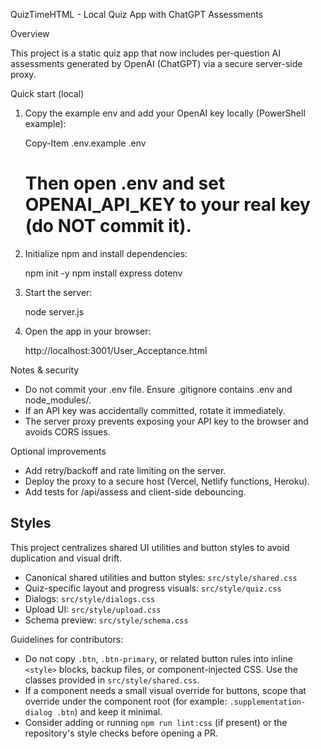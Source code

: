 QuizTimeHTML - Local Quiz App with ChatGPT Assessments

Overview

This project is a static quiz app that now includes per-question AI assessments generated by OpenAI (ChatGPT) via a secure server-side proxy.

Quick start (local)

1. Copy the example env and add your OpenAI key locally (PowerShell example):

   Copy-Item .env.example .env
   # Then open .env and set OPENAI_API_KEY to your real key (do NOT commit it).

2. Initialize npm and install dependencies:

   npm init -y
   npm install express dotenv

3. Start the server:

   node server.js

4. Open the app in your browser:

   http://localhost:3001/User_Acceptance.html

Notes & security

- Do not commit your .env file. Ensure .gitignore contains .env and node_modules/.
- If an API key was accidentally committed, rotate it immediately.
- The server proxy prevents exposing your API key to the browser and avoids CORS issues.

Optional improvements

- Add retry/backoff and rate limiting on the server.
- Deploy the proxy to a secure host (Vercel, Netlify functions, Heroku).
- Add tests for /api/assess and client-side debouncing.

## Styles

This project centralizes shared UI utilities and button styles to avoid duplication and visual drift.

- Canonical shared utilities and button styles: `src/style/shared.css`
- Quiz-specific layout and progress visuals: `src/style/quiz.css`
- Dialogs: `src/style/dialogs.css`
- Upload UI: `src/style/upload.css`
- Schema preview: `src/style/schema.css`

Guidelines for contributors:

- Do not copy `.btn`, `.btn-primary`, or related button rules into inline `<style>` blocks, backup files, or component-injected CSS. Use the classes provided in `src/style/shared.css`.
- If a component needs a small visual override for buttons, scope that override under the component root (for example: `.supplementation-dialog .btn`) and keep it minimal.
- Consider adding or running `npm run lint:css` (if present) or the repository's style checks before opening a PR.
